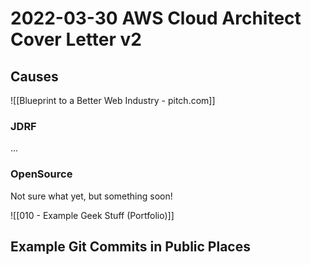 # 2022-03-30 AWS Cloud Architect Cover Letter v2




## Causes
![[Blueprint to a Better Web Industry - pitch.com]]

### JDRF
...

### OpenSource
Not sure what yet, but something soon!





![[010 - Example Geek Stuff (Portfolio)]]


## Example Git Commits in Public Places


